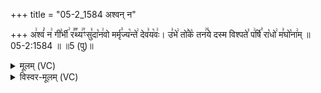 +++
title = "05-2_1584 अश्वन् न"

+++
अ꣢श्वं꣣ न꣢ गी꣣र्भी꣢ र꣣꣬थ्य꣢꣯ꣳसु꣣दा꣡न꣢वो मर्मृ꣣ज्य꣡न्ते꣢ देव꣣य꣡वः꣢। उ꣣भे꣢ तो꣣के꣡ तन꣢꣯ये दस्म विश्पते꣣ प꣢र्षि꣣ रा꣡धो꣢ म꣣घो꣡ना꣢म् ॥ 05-2:1584 ॥ ॥5 (पु)॥

<details><summary>मूलम् (VC)</summary>

अ꣢श्व꣣ न꣢ गी꣣र्भी꣢ र꣣꣬थ्य꣢꣯ꣳ सु꣣दा꣡न꣢वो मर्मृ꣣ज्य꣡न्ते꣢ देव꣣य꣡वः꣢ । उ꣣भे꣢ तो꣣के꣡ तन꣢꣯ये दस्म विश्पते꣣ प꣢र्षि꣣ रा꣡धो꣢ म꣣घो꣡ना꣢म् ॥१५८४॥
</details>

<details><summary>विस्वर-मूलम् (VC)</summary>

अश्व न गीर्भी रथ्यꣳ सुदानवो मर्मृज्यन्ते देवयवः । उभे तोके तनये दस्म विश्पते पर्षि राधो मघोनाम् ॥१५८४॥
</details>